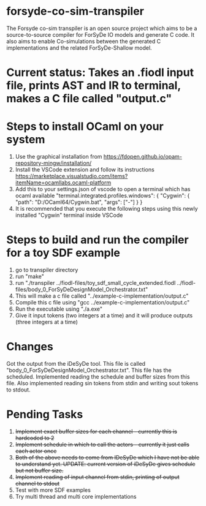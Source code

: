 # forsyde-co-sim-transpiler
The Forsyde co-sim transpiler is an open source project which aims to be a source-to-source compiler for ForSyDe IO models and generate C code. It also aims to enable Co-simulations between the generated C implementations and the related ForSyDe-Shallow model. 

# Current status: Takes an .fiodl input file, prints AST and IR to terminal, makes a C file called "output.c"

# Steps to install OCaml on your system
1. Use the graphical installation from https://fdopen.github.io/opam-repository-mingw/installation/ 
2. Install the VSCode extension and follow its instructions https://marketplace.visualstudio.com/items?itemName=ocamllabs.ocaml-platform
3. Add this to your settings.json of vscode to open a terminal which has ocaml available
 "terminal.integrated.profiles.windows": {
        "Cygwin": {
        "path": "D:/OCaml64/Cygwin.bat",
        "args": ["-"]
        }
    } 
4. It is recommended that you execute the following steps using this newly installed "Cygwin" terminal inside VSCode


# Steps to build and run the compiler for a toy SDF example
1. go to transpiler directory
2. run "make"
3. run "./transpiler ../fiodl-files/toy_sdf_small_cycle_extended.fiodl ../fiodl-files/body_0_ForSyDeDesignModel_Orchestrator.txt"
4. This will make a c file called "../example-c-implementation/output.c"
5. Compile this c file using "gcc ../example-c-implementation/output.c"
6. Run the executable using "./a.exe"
7. Give it input tokens (two integers at a time) and it will produce outputs (three integers at a time)

# Changes
Got the output from the iDeSyDe tool. This file is called "body_0_ForSyDeDesignModel_Orchestrator.txt". This file has the scheduled. Implemented reading the schedule and buffer sizes from this file. Also implemented reading sin tokens from stdin and writing sout tokens to stdout.

# Pending Tasks
1. ~~Implement exact buffer sizes for each channel - currently this is hardcoded to 2~~
2. ~~Implement schedule in which to call the actors - currently it just calls each actor once~~
3. ~~Both of the above needs to come from IDeSyDe which I have not be able to understand yet. UPDATE: current version of iDeSyDe gives schedule but not buffer size.~~
4. ~~Implement reading of input channel from stdin, printing of output channel to stdout~~
5. Test with more SDF examples
6. Try multi thread and multi core implementations
